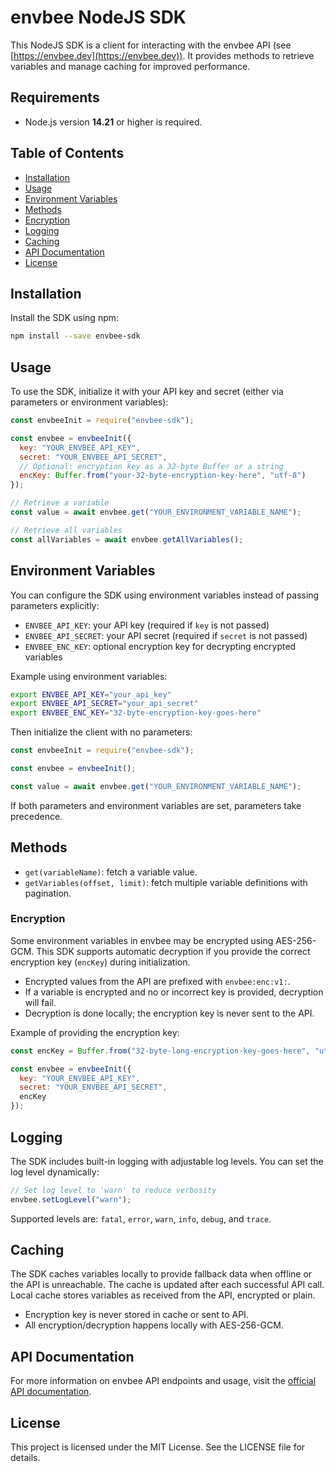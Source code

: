 # envbee NodeJS SDK

This NodeJS SDK is a client for interacting with the envbee API (see [https://envbee.dev](https://envbee.dev)).
It provides methods to retrieve variables and manage caching for improved performance.

## Requirements

- Node.js version **14.21** or higher is required.

## Table of Contents

- [Installation](#installation)
- [Usage](#usage)
- [Environment Variables](#environment-variables)
- [Methods](#methods)
- [Encryption](#encryption)
- [Logging](#logging)
- [Caching](#caching)
- [API Documentation](#api-documentation)
- [License](#license)

## Installation

Install the SDK using npm:

```bash
npm install --save envbee-sdk
```

## Usage

To use the SDK, initialize it with your API key and secret (either via parameters or environment variables):

```javascript
const envbeeInit = require("envbee-sdk");

const envbee = envbeeInit({
  key: "YOUR_ENVBEE_API_KEY",
  secret: "YOUR_ENVBEE_API_SECRET",
  // Optional: encryption key as a 32-byte Buffer or a string
  encKey: Buffer.from("your-32-byte-encryption-key-here", "utf-8")
});

// Retrieve a variable
const value = await envbee.get("YOUR_ENVIRONMENT_VARIABLE_NAME");

// Retrieve all variables
const allVariables = await envbee.getAllVariables();
```

## Environment Variables

You can configure the SDK using environment variables instead of passing parameters explicitly:

- `ENVBEE_API_KEY`: your API key (required if `key` is not passed)
- `ENVBEE_API_SECRET`: your API secret (required if `secret` is not passed)
- `ENVBEE_ENC_KEY`: optional encryption key for decrypting encrypted variables

Example using environment variables:

```bash
export ENVBEE_API_KEY="your_api_key"
export ENVBEE_API_SECRET="your_api_secret"
export ENVBEE_ENC_KEY="32-byte-encryption-key-goes-here"
```

Then initialize the client with no parameters:

```javascript
const envbeeInit = require("envbee-sdk");

const envbee = envbeeInit();

const value = await envbee.get("YOUR_ENVIRONMENT_VARIABLE_NAME");
```

If both parameters and environment variables are set, parameters take precedence.

## Methods

- `get(variableName)`: fetch a variable value.
- `getVariables(offset, limit)`: fetch multiple variable definitions with pagination.

### Encryption

Some environment variables in envbee may be encrypted using AES-256-GCM. This SDK supports automatic decryption if you provide the correct encryption key (`encKey`) during initialization.

- Encrypted values from the API are prefixed with `envbee:enc:v1:`.
- If a variable is encrypted and no or incorrect key is provided, decryption will fail.
- Decryption is done locally; the encryption key is never sent to the API.

Example of providing the encryption key:

```javascript
const encKey = Buffer.from("32-byte-long-encryption-key-goes-here", "utf-8");

const envbee = envbeeInit({
  key: "YOUR_ENVBEE_API_KEY",
  secret: "YOUR_ENVBEE_API_SECRET",
  encKey
});
```

## Logging

The SDK includes built-in logging with adjustable log levels. You can set the log level dynamically:

```javascript
// Set log level to 'warn' to reduce verbosity
envbee.setLogLevel("warn");
```

Supported levels are: `fatal`, `error`, `warn`, `info`, `debug`, and `trace`.

## Caching

The SDK caches variables locally to provide fallback data when offline or the API is unreachable. The cache is updated after each successful API call. Local cache stores variables as received from the API, encrypted or plain.

- Encryption key is never stored in cache or sent to API.
- All encryption/decryption happens locally with AES-256-GCM.

## API Documentation

For more information on envbee API endpoints and usage, visit the [official API documentation](https://docs.envbee.dev).

## License

This project is licensed under the MIT License. See the LICENSE file for details.
